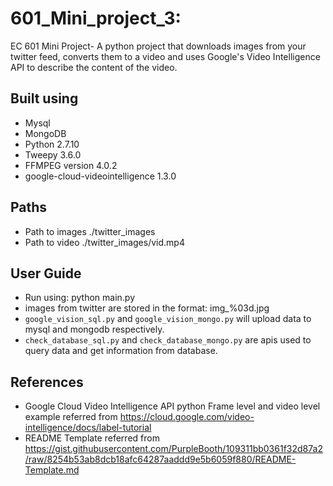 # 601_Mini_project_3:
EC 601 Mini Project- A python project that downloads images from your twitter feed, converts them to a video and 
uses Google's Video Intelligence API to describe the content of the video.

## Built using

* Mysql
* MongoDB 
* Python 2.7.10 
* Tweepy 3.6.0
* FFMPEG version 4.0.2
* google-cloud-videointelligence 1.3.0

## Paths

* Path to images ./twitter_images
* Path to video ./twitter_images/vid.mp4

## User Guide

* Run using: python main.py
* images from twitter are stored in the format: img_%03d.jpg</br>
* ```google_vision_sql.py``` and ```google_vision_mongo.py``` will upload data to mysql and mongodb respectively.
* ```check_database_sql.py``` and ```check_database_mongo.py``` are apis used to query data and get information from database.

## References

* Google Cloud Video Intelligence API python Frame level and video level example referred from https://cloud.google.com/video-intelligence/docs/label-tutorial
* README Template referred from https://gist.githubusercontent.com/PurpleBooth/109311bb0361f32d87a2/raw/8254b53ab8dcb18afc64287aaddd9e5b6059f880/README-Template.md 

